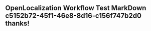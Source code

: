 <properties
ms.topic="hero-topic"
ms.test1="hero-topic"
ms.test2="test"/>

## OpenLocalization Workflow Test MarkDown c5152b72-45f1-46e8-8d16-c156f747b2d0 thanks!

